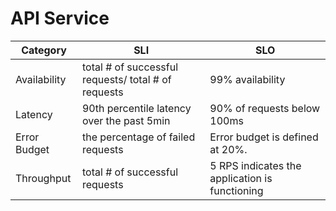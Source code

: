 # API Service

| Category     | SLI                                                 | SLO                                            |
| ------------ | --------------------------------------------------- | ---------------------------------------------- |
| Availability | total # of successful requests/ total # of requests | 99% availability                               |
| Latency      | 90th percentile latency over the past 5min          | 90% of requests below 100ms                    |
| Error Budget | the percentage of failed requests                   | Error budget is defined at 20%.                |
| Throughput   | total # of successful requests                      | 5 RPS indicates the application is functioning |
